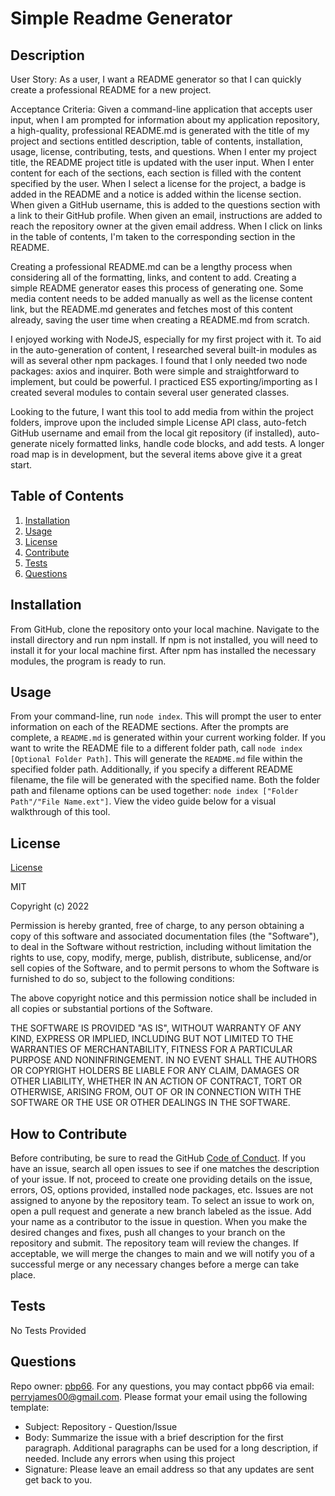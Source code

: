 # Simple Readme Generator

## Description

User Story: 
As a user, I want a README generator so that I can quickly create a professional README for a new project. 

Acceptance Criteria:
Given a command-line application that accepts user input, when I am prompted for information about my application repository, a high-quality, professional README.md is generated with the title of my project and sections entitled description, table of contents, installation, usage, license, contributing, tests, and questions. When I enter my project title, the README project title is updated with the user input. When I enter content for each of the sections, each section is filled with the content specified by the user. When I select a license for the project, a badge is added in the README and a notice is added within the license section. When given a GitHub username, this is added to the questions section with a link to their GitHub profile. When given an email, instructions are added to reach the repository owner at the given email address. When I click on links in the table of contents, I'm taken to the corresponding section in the README.

Creating a professional README.md can be a lengthy process when considering all of the formatting, links, and content to add. Creating a simple README generator eases this process of generating one. Some media content needs to be added manually as well as the license content link, but the README.md generates and fetches most of this content already, saving the user time when creating a README.md from scratch. 

I enjoyed working with NodeJS, especially for my first project with it. To aid in the auto-generation of content, I researched several built-in modules as will as several other npm packages. I found that I only needed two node packages: axios and inquirer. Both were simple and straightforward to implement, but could be powerful. I practiced ES5 exporting/importing as I created several modules to contain several user generated classes. 

Looking to the future, I want this tool to add media from within the project folders, improve upon the included simple License API class, auto-fetch GitHub username and email from the local git repository (if installed), auto-generate nicely formatted links, handle code blocks, and add tests. A longer road map is in development, but the several items above give it a great start.

## Table of Contents

1. [Installation](#installation)
2. [Usage](#usage)
3. [License](#license)
4. [Contribute](#contribute)
5. [Tests](#tests)
6. [Questions](#questions)


## Installation

From GitHub, clone the repository onto your local machine. Navigate to the install directory and run npm install. If npm is not installed, you will need to install it for your local machine first. After npm has installed the necessary modules, the program is ready to run.

## Usage

From your command-line, run `node index`. This will prompt the user to enter information on each of the README sections. After the prompts are complete, a `README.md` is generated within your current working folder. If you want to write the README file to a different folder path, call `node index [Optional Folder Path]`. This will generate the `README.md` file within the specified folder path. Additionally, if you specify a different README filename, the file will be generated with the specified name. Both the folder path and filename options can be used together: `node index ["Folder Path"/"File Name.ext"]`. View the video guide below for a visual walkthrough of this tool.

## License

[License](https://img.shields.io/static/v1?label=license&message=MIT&color=brightgreen)

MIT

Copyright (c) 2022

Permission is hereby granted, free of charge, to any person obtaining a copy of this software and associated documentation files (the "Software"), to deal in the Software without restriction, including without limitation the rights to use, copy, modify, merge, publish, distribute, sublicense, and/or sell copies of the Software, and to permit persons to whom the Software is furnished to do so, subject to the following conditions:

The above copyright notice and this permission notice shall be included in all copies or substantial portions of the Software.

THE SOFTWARE IS PROVIDED "AS IS", WITHOUT WARRANTY OF ANY KIND, EXPRESS OR IMPLIED, INCLUDING BUT NOT LIMITED TO THE WARRANTIES OF MERCHANTABILITY, FITNESS FOR A PARTICULAR PURPOSE AND NONINFRINGEMENT. IN NO EVENT SHALL THE AUTHORS OR COPYRIGHT HOLDERS BE LIABLE FOR ANY CLAIM, DAMAGES OR OTHER LIABILITY, WHETHER IN AN ACTION OF CONTRACT, TORT OR OTHERWISE, ARISING FROM, OUT OF OR IN CONNECTION WITH THE SOFTWARE OR THE USE OR OTHER DEALINGS IN THE SOFTWARE.


## How to Contribute

Before contributing, be sure to read the GitHub [Code of Conduct](https://github.com/github/docs/blob/main/CODE_OF_CONDUCT.md). If you have an issue, search all open issues to see if one matches the description of your issue. If not, proceed to create one providing details on the issue, errors, OS, options provided, installed node packages, etc. Issues are not assigned to anyone by the repository team. To select an issue to work on, open a pull request and generate a new branch labeled as the issue. Add your name as a contributor to the issue in question. When you make the desired changes and fixes, push all changes to your branch on the repository and submit. The repository team will review the changes. If acceptable, we will merge the changes to main and we will notify you of a successful merge or any necessary changes before a merge can take place.

## Tests

No Tests Provided

## Questions

Repo owner: [pbp66](https://github.com/pbp66).
For any questions, you may contact pbp66 via email: perryjames00@gmail.com. Please format your email using the following template:

- Subject: Repository - Question/Issue
- Body: Summarize the issue with a brief description for the first paragraph. Additional paragraphs can be used for a long description, if needed. Include any errors when using this project
- Signature: Please leave an email address so that any updates are sent get back to you.

